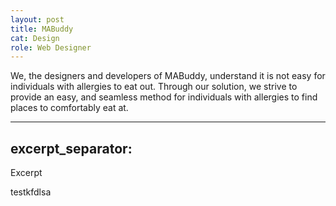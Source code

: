 ```yaml
---
layout: post
title: MABuddy
cat: Design
role: Web Designer
---
```


We, the designers and developers of MABuddy, understand it is not easy for individuals with allergies to eat out. Through our solution, we strive to provide an easy, and seamless method for individuals with allergies to find places to comfortably eat at. 

---
excerpt_separator: <!--more-->
---

Excerpt
<!--more-->

testkfdlsa
